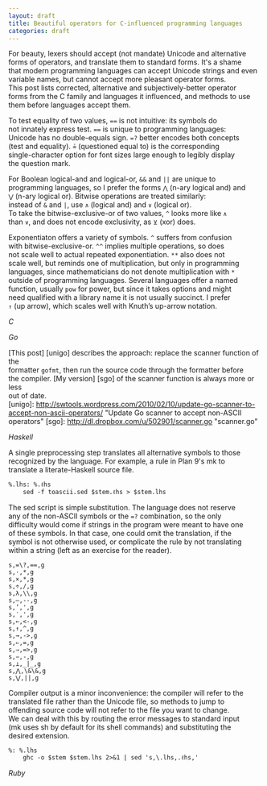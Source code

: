 ```yaml
---
layout: draft
title: Beautiful operators for C-influenced programming languages
categories: draft
---
```

For beauty, lexers should accept (not mandate) Unicode and alternative  
forms of operators, and translate them to standard forms.  It's a shame  
that modern programming languages can accept Unicode strings and even  
variable names, but cannot accept more pleasant operator forms.  
This post lists corrected, alternative and subjectively-better operator  
forms from the C family and languages it influenced, and methods to use  
them before languages accept them.  

To test equality of two values, `==` is not intuitive: its symbols do  
not innately express test.  `==` is unique to programming languages:  
Unicode has no double-equals sign.  `=?` better encodes both concepts  
(test and equality).  `≟` (questioned equal to) is the corresponding  
single-character option for font sizes large enough to legibly display  
the question mark.  

For Boolean logical-and and logical-or, `&&` and `||` are unique to  
programming languages, so I prefer the forms `⋀` (n-ary logical and) and  
`⋁` (n-ary logical or).  Bitwise operations are treated similarly:  
instead of `&` and `|`, use `∧` (logical and) and `∨` (logical or).  
To take the bitwise-exclusive-or of two values, `^` looks more like `∧`  
than `∨`, and does not encode exclusivity, as `⊻` (xor) does.  

Exponentiaton offers a variety of symbols.  `^` suffers from confusion  
with bitwise-exclusive-or.  `^^` implies multiple operations, so does  
not scale well to actual repeated exponentiation.  `**` also does not  
scale well, but reminds one of multiplication, but only in programming  
languages, since mathematicians do not denote multiplication with `*`  
outside of programming languages.  Several languages offer a named  
function, usually `pow` for power, but since it takes options and might  
need qualified with a library name it is not usually succinct.  I prefer  
`↑` (up arrow), which scales well with Knuth’s up-arrow notation.  

*C*

*Go*

[This post] [unigo] describes the approach: replace the scanner function of the  
formatter `gofmt`, then run the source code through the formatter before  
the compiler.  [My version] [sgo] of the scanner function is always more or less  
out of date.  
[unigo]: http://swtools.wordpress.com/2010/02/10/update-go-scanner-to-accept-non-ascii-operators/ "Update Go scanner to accept non-ASCII operators"
[sgo]: http://dl.dropbox.com/u/502901/scanner.go "scanner.go"

*Haskell*

A single preprocessing step translates all alternative symbols to those  
recognized by the language.  For example, a rule in Plan 9's mk to  
translate a literate-Haskell source file.  

	%.lhs: %.ℓhs
		sed -f toascii.sed $stem.ℓhs > $stem.lhs

The sed script is simple substitution.  The language does not reserve  
any of the non-ASCII symbols or the `=?` combination, so the only  
difficulty would come if strings in the program were meant to have one  
of these symbols.  In that case, one could omit the translation, if the  
symbol is not otherwise used, or complicate the rule by not translating  
within a string (left as an exercise for the reader).  

	s,=\?,==,g
	s,·,*,g
	s,×,*,g
	s,÷,/,g
	s,λ,\\,g
	s,—,--,g
	s,’,',g
	s,′,',g
	s,←,<-,g
	s,↑,^,g
	s,→,->,g
	s,⇐,=,g
	s,⇒,=>,g
	s,−,-,g
	s,⊥,_|_,g
	s,⋀,\&\&,g
	s,⋁,||,g

Compiler output is a minor inconvenience: the compiler will refer to the  
translated file rather than the Unicode file, so methods to jump to  
offending source code will not refer to the file you want to change.  
We can deal with this by routing the error messages to standard input  
(mk uses sh by default for its shell commands) and substituting the  
desired extension.  

	%: %.lhs
		ghc -o $stem $stem.lhs 2>&1 | sed 's,\.lhs,.ℓhs,'

*Ruby*

